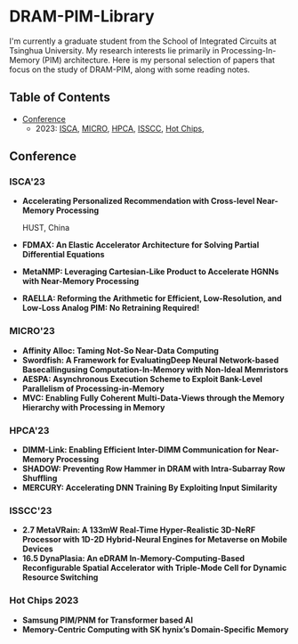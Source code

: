# DRAM-PIM-Library
I'm currently a graduate student from the School of Integrated Circuits at Tsinghua University. My research interests lie primarily in Processing-In-Memory (PIM) architecture. Here is my personal selection of papers that focus on the study of DRAM-PIM, along with some reading notes.

## Table of Contents

 - [Conference](#Conference)
   - 2023: [ISCA](#isca'23), [MICRO](#micro'23), [HPCA](#hpca'23), [ISSCC](#isscc'23), [Hot Chips](#hot-chips-2023),



## Conference



### ISCA'23

* **Accelerating Personalized Recommendation with Cross-level Near-Memory Processing**

  HUST, China

* **FDMAX: An Elastic Accelerator Architecture for Solving Partial Differential Equations**

* **MetaNMP: Leveraging Cartesian-Like Product to Accelerate HGNNs with Near-Memory Processing**

* **RAELLA: Reforming the Arithmetic for Efficient, Low-Resolution, and Low-Loss Analog PIM: No Retraining Required!**



### MICRO'23

* **Affinity Alloc: Taming Not-So Near-Data Computing**
* **Swordfish: A Framework for EvaluatingDeep Neural Network-based Basecallingusing Computation-In-Memory with Non-Ideal Memristors**
* **AESPA: Asynchronous Execution Scheme to Exploit  Bank-Level Parallelism of Processing-in-Memory**
* **MVC: Enabling Fully Coherent Multi-Data-Views through the Memory Hierarchy with Processing in Memory**



### HPCA'23

* **DIMM-Link: Enabling Efficient Inter-DIMM Communication for Near-Memory Processing**
* **SHADOW: Preventing Row Hammer in DRAM with Intra-Subarray Row Shuffling**
* **MERCURY: Accelerating DNN Training By Exploiting Input Similarity**



### ISSCC'23

* **2.7 MetaVRain: A 133mW Real-Time Hyper-Realistic 3D-NeRF Processor with 1D-2D Hybrid-Neural Engines for Metaverse on Mobile Devices**
* **16.5 DynaPlasia: An eDRAM In-Memory-Computing-Based Reconfigurable Spatial Accelerator with Triple-Mode Cell for Dynamic Resource Switching**



### Hot Chips 2023

* **Samsung PIM/PNM for Transformer based AI**
* **Memory-Centric Computing with SK hynix’s Domain-Specific Memory**
